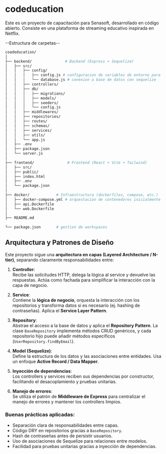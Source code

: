 # codeducation
Este es un proyecto de capacitación para Senasoft, desarrollado en código abierto. Consiste en una plataforma de streaming educativo inspirada en Netflix.


--Estructura de carpetas--


```bash
coadeducation/
│
├── backend/               # Backend (Express + Sequelize)
│   ├── src/
│   │   ├── config/
│   │   │   ├── config.js # configuracion de variables de entorno para usarlas
│   │   │   └── database.js # conexion a base de datos con sequelize
│   │   ├── controllers/
│   │   ├── db/
│   │   │   ├── migrations/
│   │   │   ├── models/ 
│   │   │   ├── seeders/ 
│   │   │   └── config.js       
│   │   ├── middlewares/
│   │   ├── repositories/
│   │   ├── routes/
│   │   ├── schemas/
│   │   ├── services/
│   │   ├── utils/
│   │   └── app.js
│   ├── .env
│   ├── package.json
│   └── server.js
│
├── frontend/               # Frontend (React + Vite + Tailwind)
│   ├── src/
│   ├── public/
│   ├── index.html
│   ├── .env
│   └── package.json
│
├── docker/            # Infraestructura (dockerfiles, compose, etc.)
│   ├── docker-compose.yml # orquestacion de contenedores inicialmente de postgres y pgadmin
│   ├── api.Dockerfile
│   └── web.Dockerfile
│
├── README.md
 
└── package.json       # gestion de workspaces
```

## Arquitectura y Patrones de Diseño

Este proyecto sigue una **arquitectura en capas (Layered Architecture / N-tier)**, separando claramente responsabilidades entre:

1. **Controller**:  
   Recibe las solicitudes HTTP, delega la lógica al service y devuelve las respuestas. Actúa como fachada para simplificar la interacción con la capa de negocio.

2. **Service**:  
   Contiene la **lógica de negocio**, orquesta la interacción con los repositorios y transforma datos si es necesario (ej. hashing de contraseñas). Aplica el **Service Layer Pattern**.

3. **Repository**:  
   Abstrae el acceso a la base de datos y aplica el **Repository Pattern**. La clase `BaseRepository` implementa métodos CRUD genéricos, y cada repositorio hijo puede añadir métodos específicos (`UserRepository.findByEmail`).

4. **Model (Sequelize)**:  
   Define la estructura de los datos y las asociaciones entre entidades. Usa un enfoque **Active Record / Data Mapper**.

5. **Inyección de dependencias**:  
   Los controllers y services reciben sus dependencias por constructor, facilitando el desacoplamiento y pruebas unitarias.

6. **Manejo de errores**:  
   Se utiliza el patrón de **Middleware de Express** para centralizar el manejo de errores y mantener los controllers limpios.

### Buenas prácticas aplicadas:
- Separación clara de responsabilidades entre capas.  
- Código DRY en repositorios gracias a `BaseRepository`.  
- Hash de contraseñas antes de persistir usuarios.  
- Uso de asociaciones de Sequelize para relaciones entre modelos.  
- Facilidad para pruebas unitarias gracias a inyección de dependencias.

